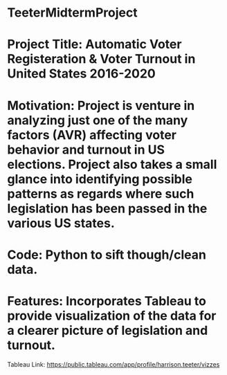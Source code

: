 # TeeterMidtermProject
# Project Title: Automatic Voter Registeration & Voter Turnout in United States 2016-2020
# Motivation: Project is venture in analyzing just one of the many factors (AVR) affecting voter behavior and turnout in US elections. Project also takes a small glance into identifying possible patterns as regards where such legislation has been passed in the various US states.
# Code: Python to sift though/clean data.
# Features: Incorporates Tableau to provide visualization of the data for a clearer picture of legislation and turnout.
Tableau Link: https://public.tableau.com/app/profile/harrison.teeter/vizzes
